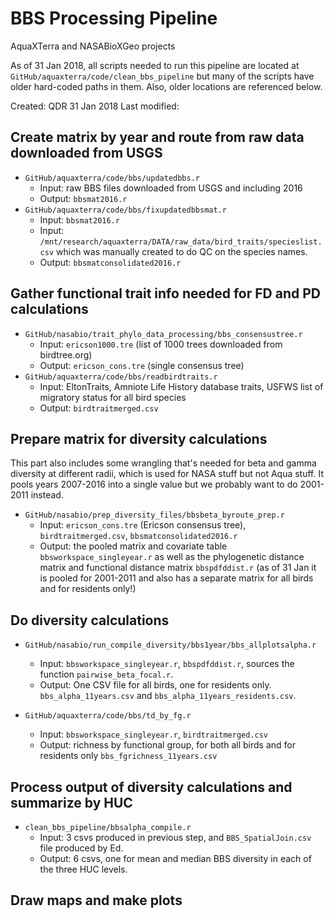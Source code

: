 # BBS Processing Pipeline

AquaXTerra and NASABioXGeo projects

As of 31 Jan 2018, all scripts needed to run this pipeline are located at `GitHub/aquaxterra/code/clean_bbs_pipeline` but many of the scripts have older hard-coded paths in them. Also, older locations are referenced below.

Created: QDR 31 Jan 2018
Last modified:

## Create matrix by year and route from raw data downloaded from USGS

- `GitHub/aquaxterra/code/bbs/updatedbbs.r`
	- Input: raw BBS files downloaded from USGS and including 2016
	- Output: `bbsmat2016.r`
- `GitHub/aquaxterra/code/bbs/fixupdatedbbsmat.r` 
	- Input: `bbsmat2016.r`
	- Input: `/mnt/research/aquaxterra/DATA/raw_data/bird_traits/specieslist.csv` which was manually created to do QC on the species names.
	- Output: `bbsmatconsolidated2016.r`

## Gather functional trait info needed for FD and PD calculations

- `GitHub/nasabio/trait_phylo_data_processing/bbs_consensustree.r` 
	- Input: `ericson1000.tre` (list of 1000 trees downloaded from birdtree.org)
	- Output: `ericson_cons.tre` (single consensus tree)
- `GitHub/aquaxterra/code/bbs/readbirdtraits.r`
	- Input: EltonTraits, Amniote Life History database traits, USFWS list of migratory status for all bird species
	- Output: `birdtraitmerged.csv`

## Prepare matrix for diversity calculations

This part also includes some wrangling that's needed for beta and gamma diversity at different radii, which is used for NASA stuff but not Aqua stuff. It pools years 2007-2016 into a single value but we probably want to do 2001-2011 instead. 

- `GitHub/nasabio/prep_diversity_files/bbsbeta_byroute_prep.r`
	- Input: `ericson_cons.tre` (Ericson consensus tree), `birdtraitmerged.csv`, `bbsmatconsolidated2016.r`
	- Output: the pooled matrix and covariate table `bbsworkspace_singleyear.r` as well as the phylogenetic distance matrix and functional distance matrix `bbspdfddist.r` (as of 31 Jan it is pooled for 2001-2011 and also has a separate matrix for all birds and for residents only!)

## Do diversity calculations

- `GitHub/nasabio/run_compile_diversity/bbs1year/bbs_allplotsalpha.r`
	- Input: `bbsworkspace_singleyear.r`, `bbspdfddist.r`, sources the function `pairwise_beta_focal.r`.
	- Output: One CSV file for all birds, one for residents only. `bbs_alpha_11years.csv` and `bbs_alpha_11years_residents.csv`.
	
- `GitHub/aquaxterra/code/bbs/td_by_fg.r`
	- Input: `bbsworkspace_singleyear.r`, `birdtraitmerged.csv`
	- Output: richness by functional group, for both all birds and for residents only `bbs_fgrichness_11years.csv`

## Process output of diversity calculations and summarize by HUC

- `clean_bbs_pipeline/bbsalpha_compile.r`
	- Input: 3 csvs produced in previous step, and `BBS_SpatialJoin.csv` file produced by Ed.
	- Output: 6 csvs, one for mean and median BBS diversity in each of the three HUC levels.

## Draw maps and make plots

